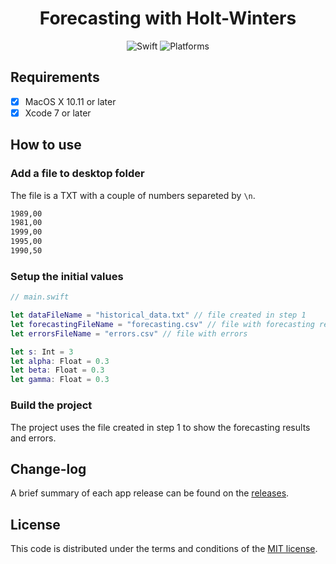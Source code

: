 <h1 align="center">
  Forecasting with Holt-Winters
</h1>
<p align="center">
  <img alt="Swift" src="https://img.shields.io/badge/swift-2.2-orange.svg" />
  <img alt="Platforms" src="https://img.shields.io/badge/platform-mac-lightgrey.svg" />
</p>

## Requirements

- [x] MacOS X 10.11 or later
- [x] Xcode 7 or later

## How to use

### Add a file to desktop folder

The file is a TXT with a couple of numbers separeted by `\n`.

```txt
1989,00
1981,00
1999,00
1995,00
1990,50
```

### Setup the initial values

```swift
// main.swift

let dataFileName = "historical_data.txt" // file created in step 1
let forecastingFileName = "forecasting.csv" // file with forecasting results
let errorsFileName = "errors.csv" // file with errors

let s: Int = 3
let alpha: Float = 0.3
let beta: Float = 0.3
let gamma: Float = 0.3
```

### Build the project

The project uses the file created in step 1 to show the forecasting results and errors.

## Change-log

A brief summary of each app release can be found on the [releases](https://github.com/Bruno-Furtado/holt_winters/releases).

## License

This code is distributed under the terms and conditions of the [MIT license](LICENSE).
